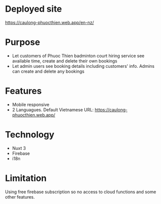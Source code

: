 # Deployed site

https://caulong-phuocthien.web.app/en-nz/

# Purpose

- Let customers of Phuoc Thien badminton court hiring service see available time, create and delete their own bookings
- Let admin users see booking details including customers' info. Admins can create and delete any bookings

# Features

- Mobile responsive
- 2 Languagues. Default Vietnamese URL: https://caulong-phuocthien.web.app/

# Technology

- Nuxt 3
- Firebase
- i18n

# Limitation

Using free firebase subscription so no access to cloud functions and some other features.
